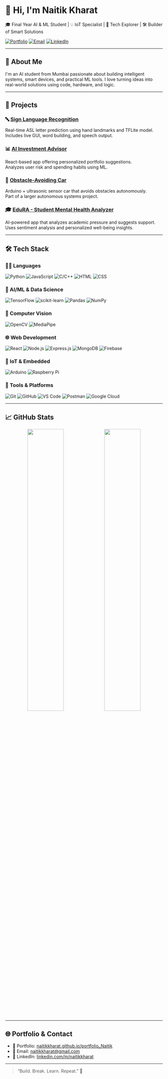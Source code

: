 # 👋 Hi, I'm Naitik Kharat

🎓 Final Year AI & ML Student | 💡 IoT Specialist | 🧠 Tech Explorer | 🛠️ Builder of Smart Solutions

[![Portfolio](https://img.shields.io/badge/Portfolio-Visit-blue?style=for-the-badge&logo=github)](https://naitikkharat.github.io/portfolio_Naitik/)
[![Email](https://img.shields.io/badge/Email-naitikkharat@gmail.com-red?style=for-the-badge&logo=gmail)](mailto:naitikkharat@gmail.com)
[![LinkedIn](https://img.shields.io/badge/LinkedIn-Connect-blue?style=for-the-badge&logo=linkedin)](https://www.linkedin.com/in/naitikkharat/)

---

## 🧠 About Me

I'm an AI student from Mumbai passionate about building intelligent systems, smart devices, and practical ML tools. I love turning ideas into real-world solutions using code, hardware, and logic.

---

## 🚀 Projects

### 🔤 [Sign Language Recognition](https://github.com/NaitikKharat/ASL_Recognition)  
Real-time ASL letter prediction using hand landmarks and TFLite model.  
Includes live GUI, word building, and speech output.

### 📊 [AI Investment Advisor](https://github.com/NaitikKharat/Investment-Adviser)  
React-based app offering personalized portfolio suggestions.  
Analyzes user risk and spending habits using ML.

### 🚗 [Obstacle-Avoiding Car](https://github.com/NaitikKharat/Obstacle-Avoiding-Car)  
Arduino + ultrasonic sensor car that avoids obstacles autonomously.  
Part of a larger autonomous systems project.

### 🎓 [EduRA - Student Mental Health Analyzer](https://github.com/NaitikKharat/EduRA)  
AI-powered app that analyzes academic pressure and suggests support.  
Uses sentiment analysis and personalized well-being insights.

---

## 🛠️ Tech Stack

### 👨‍💻 Languages  
![Python](https://img.shields.io/badge/Python-3776AB?style=flat-square&logo=python&logoColor=white)
![JavaScript](https://img.shields.io/badge/JavaScript-F7DF1E?style=flat-square&logo=javascript&logoColor=black)
![C/C++](https://img.shields.io/badge/C/C++-00599C?style=flat-square&logo=c&logoColor=white)
![HTML](https://img.shields.io/badge/HTML-E34F26?style=flat-square&logo=html5&logoColor=white)
![CSS](https://img.shields.io/badge/CSS-1572B6?style=flat-square&logo=css3&logoColor=white)

### 🤖 AI/ML & Data Science  
![TensorFlow](https://img.shields.io/badge/TensorFlow-FF6F00?style=flat-square&logo=tensorflow&logoColor=white)
![scikit-learn](https://img.shields.io/badge/Scikit--Learn-F7931E?style=flat-square&logo=scikit-learn&logoColor=white)
![Pandas](https://img.shields.io/badge/Pandas-150458?style=flat-square&logo=pandas&logoColor=white)
![NumPy](https://img.shields.io/badge/NumPy-013243?style=flat-square&logo=numpy&logoColor=white)

### 🧠 Computer Vision  
![OpenCV](https://img.shields.io/badge/OpenCV-5C3EE8?style=flat-square&logo=opencv&logoColor=white)
![MediaPipe](https://img.shields.io/badge/MediaPipe-FF6F00?style=flat-square&logo=mediapipe&logoColor=white)

### 🌐 Web Development  
![React](https://img.shields.io/badge/React-20232A?style=flat-square&logo=react&logoColor=61DAFB)
![Node.js](https://img.shields.io/badge/Node.js-339933?style=flat-square&logo=node.js&logoColor=white)
![Express.js](https://img.shields.io/badge/Express.js-000000?style=flat-square&logo=express&logoColor=white)
![MongoDB](https://img.shields.io/badge/MongoDB-47A248?style=flat-square&logo=mongodb&logoColor=white)
![Firebase](https://img.shields.io/badge/Firebase-FFCA28?style=flat-square&logo=firebase&logoColor=black)

### 🔌 IoT & Embedded  
![Arduino](https://img.shields.io/badge/Arduino-00979D?style=flat-square&logo=arduino&logoColor=white)
![Raspberry Pi](https://img.shields.io/badge/Raspberry%20Pi-C51A4A?style=flat-square&logo=raspberry-pi&logoColor=white)

### 🧰 Tools & Platforms  
![Git](https://img.shields.io/badge/Git-F05032?style=flat-square&logo=git&logoColor=white)
![GitHub](https://img.shields.io/badge/GitHub-181717?style=flat-square&logo=github&logoColor=white)
![VS Code](https://img.shields.io/badge/VSCode-007ACC?style=flat-square&logo=visual-studio-code&logoColor=white)
![Postman](https://img.shields.io/badge/Postman-FF6C37?style=flat-square&logo=postman&logoColor=white)
![Google Cloud](https://img.shields.io/badge/Google%20Cloud-4285F4?style=flat-square&logo=google-cloud&logoColor=white)

---

## 📈 GitHub Stats

<p align="center">
  <img src="https://github-readme-stats.vercel.app/api?username=NaitikKharat&show_icons=true&theme=tokyonight" width="48%" />
  <img src="https://github-readme-streak-stats.herokuapp.com/?user=NaitikKharat&theme=tokyonight" width="48%" />
</p>

---

## 🌐 Portfolio & Contact

- 🧠 Portfolio: [naitikkharat.github.io/portfolio_Naitik](https://naitikkharat.github.io/portfolio_Naitik/)
- 📧 Email: [naitikkharat@gmail.com](mailto:naitikkharat@gmail.com)
- 🔗 LinkedIn: [linkedin.com/in/naitikkharat](https://www.linkedin.com/in/naitikkharat/)

---

> “Build. Break. Learn. Repeat.” 🚀  
